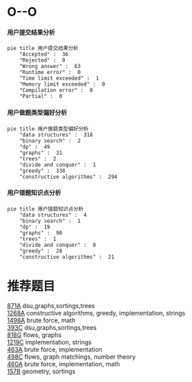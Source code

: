 # O--O

<!-- tabs:start -->



#### **用户提交结果分析**

```mermaid
pie title 用户提交结果分析
    "Accepted" :  36
    "Rejected" :  0
    "Wrong answer" :  63
    "Runtime error" :  0
    "Time limit exceeded" :  1
    "Memory limit exceeded" :  0
    "Compilation error" :  0
    "Partial" :  0
```

#### **用户做题类型偏好分析**

```mermaid
pie title 用户做题类型偏好分析
    "data structures" :  318
    "binary search" :  2
    "dp" :  49
    "graphs" :  31
    "trees" :  2
    "divide and conquer" :  1
    "greedy" :  338
    "constructive algorithms" :  294
```
#### **用户错题知识点分析**

```mermaid
pie title 用户错题知识点分析
    "data structures" :  4
    "binary search" :  1
    "dp" :  19
    "graphs" :  90
    "trees" :  1
    "divide and conquer" :  0
    "greedy" :  28
    "constructive algorithms" :  21
```



<!-- tabs:end -->
# 推荐题目
[871A](https://codeforces.com/contest/871/problem/A)		dsu,graphs,sortings,trees		  
[1268A](https://codeforces.com/contest/1268/problem/A)		constructive algorithms,
                        greedy,
                        implementation,
                        strings		  
[1498A](https://codeforces.com/contest/1498/problem/A)		brute force,
                        math		  
[393C](https://codeforces.com/contest/393/problem/C)		dsu,graphs,sortings,trees		  
[818G](https://codeforces.com/contest/818/problem/G)		flows,
                        graphs		  
[1219C](https://codeforces.com/contest/1219/problem/C)		implementation,
                        strings		  
[463A](https://codeforces.com/contest/463/problem/A)		brute force,
                        implementation		  
[498C](https://codeforces.com/contest/498/problem/C)		flows,
                        graph matchings,
                        number theory		  
[460A](https://codeforces.com/contest/460/problem/A)		brute force,
                        implementation,
                        math		  
[157B](https://codeforces.com/contest/157/problem/B)		geometry,
                        sortings		  

